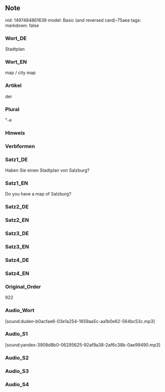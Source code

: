 ## Note
nid: 1497484861639
model: Basic (and reversed card)-75aea
tags: 
markdown: false

### Wort_DE
Stadtplan

### Wort_EN
map / city map

### Artikel
der

### Plural
"-e

### Hinweis


### Verbformen


### Satz1_DE
Haben Sie einen Stadtplan von Salzburg?

### Satz1_EN
Do you have a map of Salzburg?

### Satz2_DE


### Satz2_EN


### Satz3_DE


### Satz3_EN


### Satz4_DE


### Satz4_EN


### Original_Order
922

### Audio_Wort
[sound:duden-b0acfae6-03e1a254-1659aa5c-aa1b0e62-564bc53c.mp3]

### Audio_S1
[sound:yandex-3908d8b0-06295625-92af9a38-2af6c38b-0ae99490.mp3]

### Audio_S2


### Audio_S3


### Audio_S4

